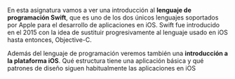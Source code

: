 En esta asignatura vamos a ver una introducción al **lenguaje de programación Swift**, que es uno de los dos únicos lenguajes soportados por Apple para el desarrollo de aplicaciones en iOS. Swift fue introducido en el 2015 con la idea de sustituir progresivamente al lenguaje usado en iOS hasta entonces, Objective-C.

Además del lenguaje de programación veremos también una **introducción a la plataforma iOS**. Qué estructura tiene una aplicación básica y qué patrones de diseño siguen habitualmente las aplicaciones en iOS
